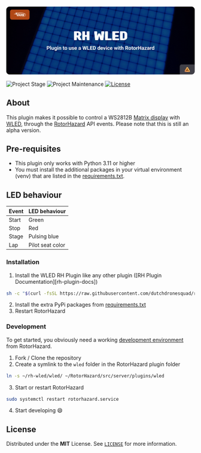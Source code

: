<!-- Header -->
![alt Header of the WLED RH plugin](https://raw.githubusercontent.com/dutchdronesquad/rh-wled/main/assets/header_rh_wled-min.png)

<!-- PROJECT SHIELDS -->
![Project Stage][project-stage-shield]
![Project Maintenance][maintenance-shield]
[![License][license-shield]](LICENSE)

## About

This plugin makes it possible to control a WS2812B [Matrix display][matrix_panel_ali] with [WLED][wled], through the [RotorHazard][rh] API events. Please note that this is still an alpha version.

## Pre-requisites

- This plugin only works with Python 3.11 or higher
- You must install the additional packages in your virtual environment (venv) that are listed in the [requirements.txt](./requirements.txt).

## LED behaviour

| Event | LED behaviour      |
| ----- | ------------------ |
| Start | Green              |
| Stop  | Red                |
| Stage | Pulsing blue       |
| Lap   | Pilot seat color   |

### Installation

1. Install the WLED RH Plugin like any other plugin ([RH Plugin Documentation][rh-plugin-docs])

```bash
sh -c "$(curl -fsSL https://raw.githubusercontent.com/dutchdronesquad/rh-wled/main/tools/install.sh)"
```

2. Install the extra PyPi packages from [requirements.txt](./requirements.txt)
3. Restart RotorHazard

### Development

To get started, you obviously need a working [development environment][rh_dev] from RotorHazard.

1. Fork / Clone the repository
2. Create a symlink to the `wled` folder in the RotorHazard plugin folder

```bash
ln -s ~/rh-wled/wled/ ~/RotorHazard/src/server/plugins/wled
```

3. Start or restart RotorHazard

```bash
sudo systemctl restart rotorhazard.service
```
4. Start developing 😄

## License

Distributed under the **MIT** License. See [`LICENSE`](LICENSE) for more information.

<!-- LINKS -->
[wled]: https://github.com/Aircoookie/WLED
[rh]: https://github.com/RotorHazard/RotorHazard
[rh_dev]: https://github.com/RotorHazard/RotorHazard/blob/main/doc/Development.md

[matrix_panel_ali]: https://tc.tradetracker.net/?c=15640&m=12&a=417111&r=&u=https%3A%2F%2Faliexpress.com%2Fitem%2F32944813367.html

[license-shield]: https://img.shields.io/github/license/dutchdronesquad/rh-wled.svg
[maintenance-shield]: https://img.shields.io/maintenance/yes/2023.svg
[project-stage-shield]: https://img.shields.io/badge/project%20stage-experimental-yellow.svg